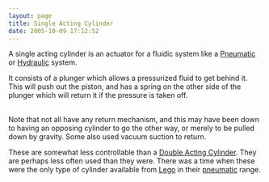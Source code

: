 ```yaml
---
layout: page
title: Single Acting Cylinder
date: 2005-10-09 17:12:52
---
```

<p>A single acting cylinder is an actuator for a fluidic system like a <a href="/wiki/pneumatic.html" title="Use of air to operate and power actuators">Pneumatic</a> or <a href="/wiki/hydraulic.html" title="Hydraulic">Hydraulic</a> system.
</p>
<p>It consists of a plunger which allows a pressurized fluid to get behind it. This will push out the piston, and has a spring on the other side of the plunger which will return it if the pressure is taken off.
</p>
<p>
<br/>Note that not all have any return mechanism, and this may have been down to having an opposing cylinder to go the other way, or merely to be pulled down by gravity. Some also used vacuum suction to return.
</p>
<p>These are somewhat less controllable than a <a href="/wiki/double_acting_cylinder.html" title="A fluidic actuator with dual inlets allowing greater control">Double Acting Cylinder</a>. They are perhaps less often used than they were. There was a time when these were the only type of cylinder available from <a href="/wiki/lego.html" title="The best known construction toy">Lego</a> in their <a href="/wiki/pneumatic.html" title="Use of air to operate and power actuators">pneumatic</a> range.
</p>

